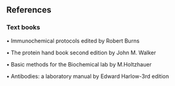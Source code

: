 ## References

### Text books
 
•    Immunochemical protocols edited by Robert Burns


•    The protein hand book second edition by John M. Walker


•    Basic methods for the Biochemical lab by M.Holtzhauer


•    Antibodies: a laboratory manual by Edward Harlow-3rd edition
